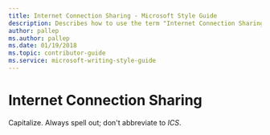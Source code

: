 ```yaml
---
title: Internet Connection Sharing - Microsoft Style Guide
description: Describes how to use the term "Internet Connection Sharing" in Microsoft content.
author: pallep
ms.author: pallep
ms.date: 01/19/2018
ms.topic: contributor-guide
ms.service: microsoft-writing-style-guide
---
```


# Internet Connection Sharing

Capitalize. Always spell out; don't abbreviate to *ICS*. 
